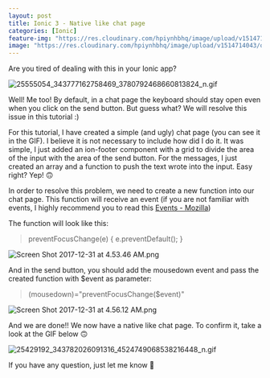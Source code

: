 ```yaml
---
layout: post
title: Ionic 3 - Native like chat page
categories: [Ionic]
feature-img: "https://res.cloudinary.com/hpiynhbhq/image/upload/v1514714043/ooq7srrzido9wzx2pl8z.png"
image: "https://res.cloudinary.com/hpiynhbhq/image/upload/v1514714043/ooq7srrzido9wzx2pl8z.png"
---
```


Are you tired of dealing with this in your Ionic app?

![25555054_343777162758469_3780792468660813824_n.gif](https://res.cloudinary.com/hpiynhbhq/image/upload/v1514713538/sgef8uuo2sy3dhaxqv88.gif)

Well! Me too! By default, in a chat page the keyboard should stay open even when you click on the send button. But guess what? We will resolve this issue in this tutorial :)

For this tutorial, I have created a simple (and ugly) chat page (you can see it in the GIF). I believe it is not necessary to include how did I do it. It was simple, I just added an ion-footer component with a grid to divide the area of the input with the area of the send button. For the messages, I just created an array and a function to push the text wrote into the input. Easy right? Yep! 🙃

In order to resolve this problem, we need to create a new function into our chat page. This function will receive an event (if you are not familiar with events, I highly recommend you to read this [Events - Mozilla](https://developer.mozilla.org/en-US/docs/Web/Events))

The function will look like this:

> preventFocusChange(e) {
          e.preventDefault();
  }

![Screen Shot 2017-12-31 at 4.53.46 AM.png](https://res.cloudinary.com/hpiynhbhq/image/upload/v1514714043/ooq7srrzido9wzx2pl8z.png)

And in the send button, you should add the mousedown event and pass the created function with $event as parameter:

> (mousedown)="preventFocusChange($event)"

![Screen Shot 2017-12-31 at 4.56.12 AM.png](https://res.cloudinary.com/hpiynhbhq/image/upload/v1514714182/bxulkd0l6hiis1eh9pgj.png)

And we are done!! We now have a native like chat page. To confirm it, take a look at the GIF below 🙃

![25429192_343782026091316_4524749068538216448_n.gif](https://res.cloudinary.com/hpiynhbhq/image/upload/v1514714479/sgr5igommm5smpr5qxci.gif)

If you have any question, just let me know 💯
